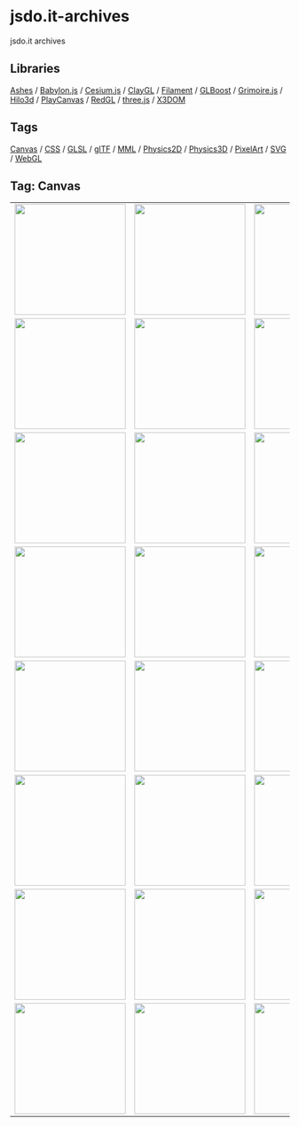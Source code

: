 # jsdo.it-archives
jsdo.it archives

## Libraries

[Ashes](../ashes) / [Babylon.js](../babylon.js) / [Cesium.js](../cesium.js) / [ClayGL](../claygl) / [Filament](../filament) / [GLBoost](../glboost)  / [Grimoire.js](../grimoire.js) / [Hilo3d](../hilo3d) / [PlayCanvas](../playcanvas) / [RedGL](../redgl) / [three.js](../three.js) / [X3DOM](../x3dom)

## Tags

[Canvas](../canvas) / [CSS](../css) / [GLSL](../glsl) / [glTF](../gltf) / [MML](../mml) / [Physics2D](../physics2d) / [Physics3D](../physics3d) / [PixelArt](../pixelart) / [SVG](../svg) / [WebGL](../webgl)

## Tag: Canvas

<table>
<tr>
<td><a href="https://cx20.github.io/jsdo.it-archives/cx20/9owu" title="ドット絵を LED っぽく表示するテスト（その１）"><img src="https://cx20.github.io/jsdo.it-archives/screenshot/9owu.jpg" width="200" height="200"></a></td>
<td><a href="https://cx20.github.io/jsdo.it-archives/cx20/8tfT" title="ドット絵を LED っぽく表示するテスト（その２）"><img src="https://cx20.github.io/jsdo.it-archives/screenshot/8tfT.jpg" width="200" height="200"></a></td>
<td><a href="https://cx20.github.io/jsdo.it-archives/cx20/2DwX" title="ドット絵を液晶表示っぽくするテスト"><img src="https://cx20.github.io/jsdo.it-archives/screenshot/2DwX.jpg" width="200" height="200"></a></td>
<td><a href="https://cx20.github.io/jsdo.it-archives/cx20/j4TG" title="ドット絵をCRT表示っぽくするテスト"><img src="https://cx20.github.io/jsdo.it-archives/screenshot/j4TG.jpg" width="200" height="200"></a></td>
</tr>
<tr>
<td><a href="https://cx20.github.io/jsdo.it-archives/cx20/b6rA" title="ドット絵を濃淡で表現するテスト"><img src="https://cx20.github.io/jsdo.it-archives/screenshot/b6rA.jpg" width="200" height="200"></a></td>
<td><a href="https://cx20.github.io/jsdo.it-archives/cx20/gvVK" title="ドット絵を漢字の濃淡で表現するテスト"><img src="https://cx20.github.io/jsdo.it-archives/screenshot/gvVK.jpg" width="200" height="200"></a></td>
<td><a href="https://cx20.github.io/jsdo.it-archives/cx20/b5Tg" title="ドット絵を点字で表現するテスト"><img src="https://cx20.github.io/jsdo.it-archives/screenshot/b5Tg.jpg" width="200" height="200"></a></td>
<td><a href="https://cx20.github.io/jsdo.it-archives/cx20/cwvu" title="マルチcanvasでドット絵を物理演算してみるテスト"><img src="https://cx20.github.io/jsdo.it-archives/screenshot/cwvu.jpg" width="200" height="200"></a></td>
</tr>
<tr>
<td><a href="https://cx20.github.io/jsdo.it-archives/cx20/vQY3" title="Canvas でベン図を書いてみるテスト"><img src="https://cx20.github.io/jsdo.it-archives/screenshot/vQY3.jpg" width="200" height="200"></a></td>
<td><a href="https://cx20.github.io/jsdo.it-archives/cx20/4jiQ" title="『群れ』シミュレーションをドット絵に変えてみるテスト"><img src="https://cx20.github.io/jsdo.it-archives/screenshot/4jiQ.jpg" width="200" height="200"></a></td>
<td><a href="https://cx20.github.io/jsdo.it-archives/cx20/lfVq" title="『群れ』シミュレーションをドット絵に変えてみるテスト（その２）"><img src="https://cx20.github.io/jsdo.it-archives/screenshot/lfVq.jpg" width="200" height="200"></a></td>
<td><a href="https://cx20.github.io/jsdo.it-archives/cx20/OkxS" title="スーパーカミオカンデの検出結果をLEDっぽく表示してみるテスト"><img src="https://cx20.github.io/jsdo.it-archives/screenshot/OkxS.jpg" width="200" height="200"></a></td>
</tr>
<tr>
<td><a href="https://cx20.github.io/jsdo.it-archives/cx20/yKZ8" title="forked: EaselJS テスト"><img src="https://cx20.github.io/jsdo.it-archives/screenshot/yKZ8.jpg" width="200" height="200"></a></td>
<td><a href="https://cx20.github.io/jsdo.it-archives/cx20/jC2l" title="EaselJS でドットをランダムに移動させるテスト"><img src="https://cx20.github.io/jsdo.it-archives/screenshot/jC2l.jpg" width="200" height="200"></a></td>
<td><a href="https://cx20.github.io/jsdo.it-archives/cx20/k7dr" title="ドット絵にキラキラエフェクトをかけてみるテスト"><img src="https://cx20.github.io/jsdo.it-archives/screenshot/k7dr.jpg" width="200" height="200"></a></td>
<td><a href="https://cx20.github.io/jsdo.it-archives/cx20/9uO9" title="Canvas で音楽のビジュアライズを試してみるテスト"><img src="https://cx20.github.io/jsdo.it-archives/screenshot/9uO9.jpg" width="200" height="200"></a></td>
</tr>
<tr>
<td><a href="https://cx20.github.io/jsdo.it-archives/cx20/etk3" title="Canvas で音楽のビジュアライズを試してみるテスト（その２）"><img src="https://cx20.github.io/jsdo.it-archives/screenshot/etk3.jpg" width="200" height="200"></a></td>
<td><a href="https://cx20.github.io/jsdo.it-archives/cx20/fH8i" title="揺れるパーティクルでドット絵を描いてみるテスト"><img src="https://cx20.github.io/jsdo.it-archives/screenshot/fH8i.jpg" width="200" height="200"></a></td>
<td><a href="https://cx20.github.io/jsdo.it-archives/cx20/W2cn" title="forked: オリンピックロゴ（Canvas編）"><img src="https://cx20.github.io/jsdo.it-archives/screenshot/W2cn.jpg" width="200" height="200"></a></td>
<td><a href="https://cx20.github.io/jsdo.it-archives/cx20/I9FV" title="forked: オリンピックロゴ・デ・ライオン"><img src="https://cx20.github.io/jsdo.it-archives/screenshot/I9FV.jpg" width="200" height="200"></a></td>
</tr>
<tr>
<td><a href="https://cx20.github.io/jsdo.it-archives/cx20/2IEU" title="オリンピックロゴを物理演算してみるテスト（その１）（調整中）"><img src="https://cx20.github.io/jsdo.it-archives/screenshot/2IEU.jpg" width="200" height="200"></a></td>
<td><a href="https://cx20.github.io/jsdo.it-archives/cx20/pmnX" title="texgen.js を試してみるテスト"><img src="https://cx20.github.io/jsdo.it-archives/screenshot/pmnX.jpg" width="200" height="200"></a></td>
<td><a href="https://cx20.github.io/jsdo.it-archives/cx20/cd6f" title="texgen.js を試してみるテスト（その２）"><img src="https://cx20.github.io/jsdo.it-archives/screenshot/cd6f.jpg" width="200" height="200"></a></td>
<td><a href="https://cx20.github.io/jsdo.it-archives/cx20/2xXN" title="texgen.js を試してみるテスト（その３）"><img src="https://cx20.github.io/jsdo.it-archives/screenshot/2xXN.jpg" width="200" height="200"></a></td>
</tr>
<tr>
<td><a href="https://cx20.github.io/jsdo.it-archives/cx20/gY3w" title="texgen.js を試してみるテスト（その４）"><img src="https://cx20.github.io/jsdo.it-archives/screenshot/gY3w.jpg" width="200" height="200"></a></td>
<td><a href="https://cx20.github.io/jsdo.it-archives/cx20/z4VL" title="texgen.js を試してみるテスト（その５）"><img src="https://cx20.github.io/jsdo.it-archives/screenshot/z4VL.jpg" width="200" height="200"></a></td>
<td><a href="https://cx20.github.io/jsdo.it-archives/cx20/cw5X" title="texgen.js でドット絵を描いてみるテスト"><img src="https://cx20.github.io/jsdo.it-archives/screenshot/cw5X.jpg" width="200" height="200"></a></td>
<td><a href="https://cx20.github.io/jsdo.it-archives/cx20/yXYm" title="texgen.js でアニメーションさせてみるテスト"><img src="https://cx20.github.io/jsdo.it-archives/screenshot/yXYm.jpg" width="200" height="200"></a></td>
</tr>
<tr>
<td><a href="https://cx20.github.io/jsdo.it-archives/cx20/5Hek" title="TexGen.js でアニメーションさせてみるテスト（その２）"><img src="https://cx20.github.io/jsdo.it-archives/screenshot/5Hek.jpg" width="200" height="200"></a></td>
<td><a href="https://cx20.github.io/jsdo.it-archives/cx20/age2" title="TexGen.js でアニメーションさせてみるテスト（その３）"><img src="https://cx20.github.io/jsdo.it-archives/screenshot/age2.jpg" width="200" height="200"></a></td>
<td><a href="https://cx20.github.io/jsdo.it-archives/cx20/ntAb" title="ドット絵でブロック崩しするテスト"><img src="https://cx20.github.io/jsdo.it-archives/screenshot/ntAb.jpg" width="200" height="200"></a></td>
<td><a href="https://cx20.github.io/jsdo.it-archives/cx20/7Cvi" title="ハニカム構造でドット絵を描くテスト"><img src="https://cx20.github.io/jsdo.it-archives/screenshot/7Cvi.jpg" width="200" height="200"></a></td>
</tr>
</table>
